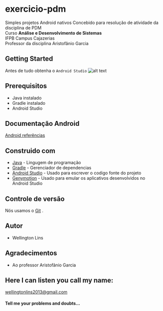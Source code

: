 # exercicio-pdm

Simples projetos Android nativos 
Concebido para resolução de atividade da disciplina de PDM   
Curso **Análise e Desenvolvimento de Sistemas**   
IFPB Campus Cajazerias   
Professor da disciplina Aristofânio Garcia
## Getting Started   

Antes de tudo obtenha o `Android Studio`    ![alt text](https://www.google.com.br/imgres?imgurl=http%3A%2F%2Flowendguru.com%2Fwp-content%2Fuploads%2Fandroid-smartphone1.jpg&imgrefurl=http%3A%2F%2Flowendguru.com%2Ftag%2Fandroid%2F&docid=NiVLXn9gw3XAbM&tbnid=J-iUURhidlXcjM%3A&vet=10ahUKEwj5__Hoi6PXAhWMkpAKHbF-BWcQMwhUKCQwJA..i&w=640&h=384&bih=637&biw=1366&q=android%20images&ved=0ahUKEwj5__Hoi6PXAhWMkpAKHbF-BWcQMwhUKCQwJA&iact=mrc&uact=8 "Android")



 
## Prerequisitos
* Java instalado
* Gradle instalado
* Android Studio


## Documentação Android
[Android referências](https://developer.android.com/reference/packages.html?hl=pt-br)

## Construido com 

* [Java](http://www.dropwizard.io/1.0.2/docs/) - Lingugem de programação
* [Gradle](https://gradle.org/) - Gerenciador de dependencias
* [Android Studio](https://developer.android.com/studio/index.html?hl=pt-br) - Usado para escrever o codigo fonte do projeto
* [Genymotion](https://www.genymotion.com/) - Usado para emular os aplicativos desenvolvidos no Android Studio

## Controle de versão

Nós usamos o [Git](https://git-scm.com/) . 

## Autor

* Wellington Lins


## Agradecimentos

* Ao professor Aristofânio Garcia


## Here I can listen you call my name: 

wellingtonlins2013@gmail.com

#### Tell me your problems and doubts...
